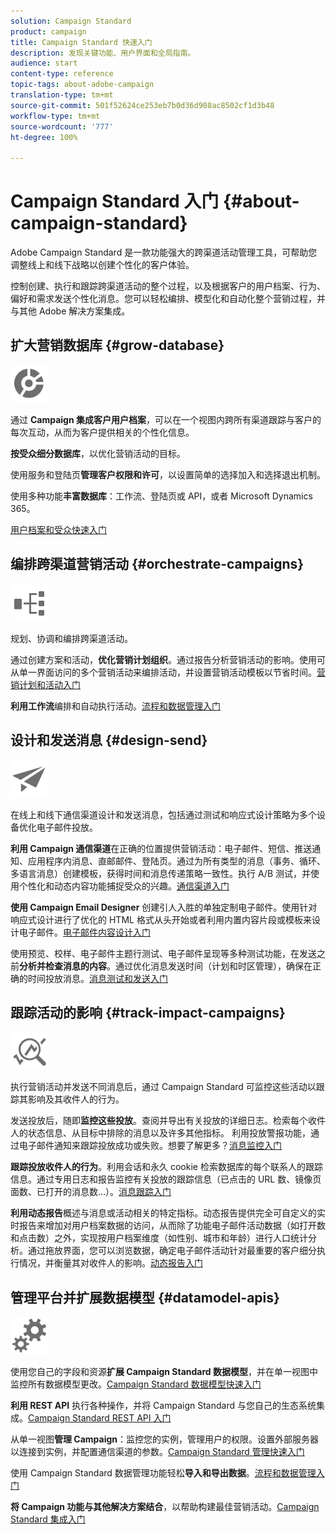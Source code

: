 ```yaml
---
solution: Campaign Standard
product: campaign
title: Campaign Standard 快速入门
description: 发现关键功能、用户界面和全局指南。
audience: start
content-type: reference
topic-tags: about-adobe-campaign
translation-type: tm+mt
source-git-commit: 501f52624ce253eb7b0d36d908ac8502cf1d3b48
workflow-type: tm+mt
source-wordcount: '777'
ht-degree: 100%

---
```



# Campaign Standard 入门 {#about-campaign-standard}

Adobe Campaign Standard 是一款功能强大的跨渠道活动管理工具，可帮助您调整线上和线下战略以创建个性化的客户体验。

控制创建、执行和跟踪跨渠道活动的整个过程，以及根据客户的用户档案、行为、偏好和需求发送个性化消息。您可以轻松编排、模型化和自动化整个营销过程，并与其他 Adobe 解决方案集成。

## 扩大营销数据库 {#grow-database}

<img width="60px" alt="条件" src="assets/icon_segment.svg"/>

通过 **Campaign 集成客户用户档案**，可以在一个视图内跨所有渠道跟踪与客户的每次互动，从而为客户提供相关的个性化信息。

**按受众细分数据库**，以优化营销活动的目标。

使用服务和登陆页&#x200B;**管理客户权限和许可**，以设置简单的选择加入和选择退出机制。

使用多种功能&#x200B;**丰富数据库**：工作流、登陆页或 API，或者 Microsoft Dynamics 365。

[用户档案和受众快速入门](../../audiences/using/get-started-profiles-and-audiences.md)

## 编排跨渠道营销活动 {#orchestrate-campaigns}

<img width="60px" alt="条件" src="assets/icon_workflows.svg"/>

规划、协调和编排跨渠道活动。

通过创建方案和活动，**优化营销计划组织**。通过报告分析营销活动的影响。使用可从单一界面访问的多个营销活动来编排活动，并设置营销活动模板以节省时间。[营销计划和活动入门](../../start/using/programs-and-campaigns.md)

**利用工作流**&#x200B;编排和自动执行活动。[流程和数据管理入门](../../automating/using/get-started-workflows.md)

## 设计和发送消息 {#design-send}

<img width="60px" alt="条件" src="assets/icon_send.svg"/>

在线上和线下通信渠道设计和发送消息，包括通过测试和响应式设计策略为多个设备优化电子邮件投放。

**利用 Campaign 通信渠道**&#x200B;在正确的位置提供营销活动：电子邮件、短信、推送通知、应用程序内消息、直邮邮件、登陆页。通过为所有类型的消息（事务、循环、多语言消息）创建模板，获得时间和消息传递策略一致性。执行 A/B 测试，并使用个性化和动态内容功能捕捉受众的兴趣。[通信渠道入门](../../channels/using/get-started-communication-channels.md)

**使用 Campaign Email Designer** 创建引人入胜的单独定制电子邮件。使用针对响应式设计进行了优化的 HTML 格式从头开始或者利用内置内容片段或模板来设计电子邮件。[电子邮件内容设计入门](../../designing/using/designing-content-in-adobe-campaign.md)

使用预览、校样、电子邮件主题行测试、电子邮件呈现等多种测试功能，在发送之前&#x200B;**分析并检查消息的内容**。通过优化消息发送时间（计划和时区管理），确保在正确的时间投放消息。[消息测试和发送入门](../../sending/using/get-started-sending-messages.md)

## 跟踪活动的影响 {#track-impact-campaigns}

<img width="60px" alt="条件" src="assets/icon_report.svg"/>

执行营销活动并发送不同消息后，通过 Campaign Standard 可监控这些活动以跟踪其影响及其收件人的行为。

发送投放后，随即&#x200B;**监控这些投放**。查阅并导出有关投放的详细日志。检索每个收件人的状态信息、从目标中排除的消息以及许多其他指标。
利用投放警报功能，通过电子邮件通知来跟踪投放成功或失败。想要了解更多？[消息监控入门](../../sending/using/monitoring-a-delivery.md)

**跟踪投放收件人的行为**。利用会话和永久 cookie 检索数据库的每个联系人的跟踪信息。通过专用日志和报告监控有关投放的跟踪信息（已点击的 URL 数、镜像页面数、已打开的消息数...）。[消息跟踪入门](../../sending/using/tracking-messages.md)

**利用动态报告**&#x200B;概述与消息或活动相关的特定指标。动态报告提供完全可自定义的实时报告来增加对用户档案数据的访问，从而除了功能电子邮件活动数据（如打开数和点击数）之外，实现按用户档案维度（如性别、城市和年龄）进行人口统计分析。通过拖放界面，您可以浏览数据，确定电子邮件活动针对最重要的客户细分执行情况，并衡量其对收件人的影响。[动态报告入门](../../reporting/using/about-dynamic-reports.md)

## 管理平台并扩展数据模型 {#datamodel-apis}

<img width="60px" alt="条件" src="assets/icon_admin.svg"/>

使用您自己的字段和资源&#x200B;**扩展 Campaign Standard 数据模型**，并在单一视图中监控所有数据模型更改。[Campaign Standard 数据模型快速入门](../../developing/using/get-started-data-model.md)

**利用 REST API** 执行各种操作，并将 Campaign Standard 与您自己的生态系统集成。[Campaign Standard REST API 入门](../../api/using/get-started-apis.md)

从单一视图&#x200B;**管理 Campaign**：监控您的实例，管理用户的权限。设置外部服务器以连接到实例，并配置通信渠道的参数。[Campaign Standard 管理快速入门](../../administration/using/get-started-campaign-administration.md)

使用 Campaign Standard 数据管理功能轻松&#x200B;**导入和导出数据**。[流程和数据管理入门](../../automating/using/get-started-workflows.md)

**将 Campaign 功能与其他解决方案结合**，以帮助构建最佳营销活动。[Campaign Standard 集成入门](../../integrating/using/get-started-campaign-integrations.md)
